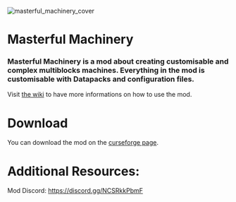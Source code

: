 ![masterful_machinery_cover](https://user-images.githubusercontent.com/55724525/117580477-1955d200-b0c6-11eb-9d40-52b62bbb9881.png)

# Masterful Machinery
### Masterful Machinery is a mod about creating customisable and complex multiblocks machines. Everything in the mod is customisable with Datapacks and configuration files.
 
Visit [the wiki](http://wiki.ticticboooom.live/en/Masterful_Machinery/MMhome) to have more informations on how to use the mod.

# Download 
You can download the mod on the [curseforge page](https://www.curseforge.com/minecraft/mc-mods/masterful-machinery).

Additional Resources: 
=========================
Mod Discord: https://discord.gg/NCSRkkPbmF
